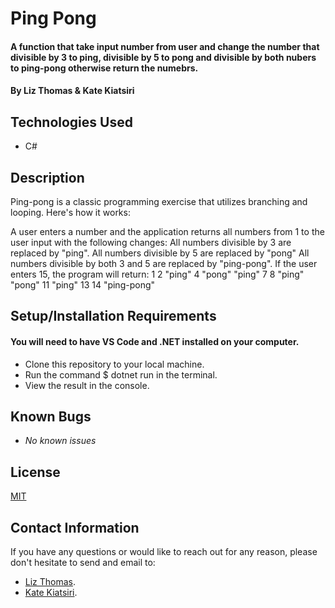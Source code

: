 # Ping Pong

#### A function that take input number from user and change the number that divisible by 3 to ping, divisible by 5 to pong and divisible by both nubers to ping-pong otherwise return the numebrs.

#### By Liz Thomas & Kate Kiatsiri 

## Technologies Used

* C#

## Description

Ping-pong is a classic programming exercise that utilizes branching and looping. Here's how it works:

A user enters a number and the application returns all numbers from 1 to the user input with the following changes:
All numbers divisible by 3 are replaced by "ping".
All numbers divisible by 5 are replaced by "pong"
All numbers divisible by both 3 and 5 are replaced by "ping-pong".
If the user enters 15, the program will return:
1
2
"ping"
4
"pong"
"ping"
7
8
"ping"
"pong"
11
"ping"
13
14
"ping-pong"

## Setup/Installation Requirements

#### You will need to have VS Code and .NET installed on your computer.

* Clone this repository to your local machine.
* Run the command $ dotnet run in the terminal.
* View the result in the console.

## Known Bugs

* _No known issues_

## License

[MIT](https://opensource.org/licenses/MIT)

## Contact Information

If you have any questions or would like to reach out for any reason, please don't hesitate to send and email to:
* [Liz Thomas](mailto:thomas.elizabeth.k@gmail.com).
* [Kate Kiatsiri](mailto:keidiri@gmail.com).
